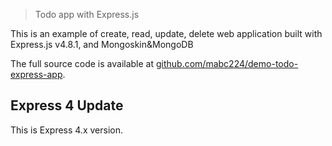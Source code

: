 > Todo app with Express.js

This is an example of create, read, update, delete web application built with Express.js v4.8.1, and Mongoskin&MongoDB 

The full source code is available at [github.com/mabc224/demo-todo-express-app](https://github.com/mabc224/demo-todo-express-app).

## Express 4 Update

This is Express 4.x version.
